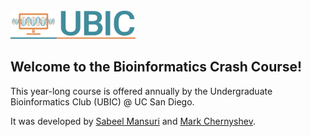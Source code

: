 <img src="/extras/logo.png" alt="Bioinformatics Crash Course" width=200px>

## Welcome to the Bioinformatics Crash Course!
This year-long course is offered annually by the Undergraduate Bioinformatics Club (UBIC) @ UC San Diego. 

It was developed by [Sabeel Mansuri](https://www.linkedin.com/in/sabeelm/) and [Mark Chernyshev](https://www.linkedin.com/in/mark-chernyshev/).
